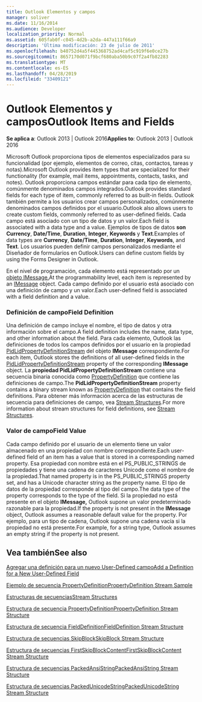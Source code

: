 ```yaml
---
title: Outlook Elementos y campos
manager: soliver
ms.date: 11/16/2014
ms.audience: Developer
localization_priority: Normal
ms.assetid: 605fab0f-c045-4d2b-a2da-447a111f66a9
description: 'Última modificación: 23 de julio de 2011'
ms.openlocfilehash: b40752d4a5f445368752ad4caf5c919f6e0ce27b
ms.sourcegitcommit: 8657170d071f9bcf680aba50b9c07f2a4fb82283
ms.translationtype: MT
ms.contentlocale: es-ES
ms.lasthandoff: 04/28/2019
ms.locfileid: "33409121"
---
```

# <a name="outlook-items-and-fields"></a><span data-ttu-id="9f12d-103">Outlook Elementos y campos</span><span class="sxs-lookup"><span data-stu-id="9f12d-103">Outlook Items and Fields</span></span>

  
  
<span data-ttu-id="9f12d-104">**Se aplica a**: Outlook 2013 | Outlook 2016</span><span class="sxs-lookup"><span data-stu-id="9f12d-104">**Applies to**: Outlook 2013 | Outlook 2016</span></span> 
  
<span data-ttu-id="9f12d-105">Microsoft Outlook proporciona tipos de elementos especializados para su funcionalidad (por ejemplo, elementos de correo, citas, contactos, tareas y notas).</span><span class="sxs-lookup"><span data-stu-id="9f12d-105">Microsoft Outlook provides item types that are specialized for their functionality (for example, mail items, appointments, contacts, tasks, and notes).</span></span> <span data-ttu-id="9f12d-106">Outlook proporciona campos estándar para cada tipo de elemento, comúnmente denominados campos integrados.</span><span class="sxs-lookup"><span data-stu-id="9f12d-106">Outlook provides standard fields for each type of item, commonly referred to as built-in fields.</span></span> <span data-ttu-id="9f12d-107">Outlook también permite a los usuarios crear campos personalizados, comúnmente denominados campos definidos por el usuario.</span><span class="sxs-lookup"><span data-stu-id="9f12d-107">Outlook also allows users to create custom fields, commonly referred to as user-defined fields.</span></span> <span data-ttu-id="9f12d-108">Cada campo está asociado con un tipo de datos y un valor.</span><span class="sxs-lookup"><span data-stu-id="9f12d-108">Each field is associated with a data type and a value.</span></span> <span data-ttu-id="9f12d-109">Ejemplos de tipos de datos **son Currency**, **Date/Time**, **Duration**, **Integer**, **Keywords** y **Text**.</span><span class="sxs-lookup"><span data-stu-id="9f12d-109">Examples of data types are **Currency**, **Date/Time**, **Duration**, **Integer**, **Keywords**, and **Text**.</span></span> <span data-ttu-id="9f12d-110">Los usuarios pueden definir campos personalizados mediante el Diseñador de formularios en Outlook.</span><span class="sxs-lookup"><span data-stu-id="9f12d-110">Users can define custom fields by using the Forms Designer in Outlook.</span></span>
  
<span data-ttu-id="9f12d-111">En el nivel de programación, cada elemento está representado por un [objeto IMessage.](imessageimapiprop.md)</span><span class="sxs-lookup"><span data-stu-id="9f12d-111">At the programmability level, each item is represented by an [IMessage](imessageimapiprop.md) object.</span></span> <span data-ttu-id="9f12d-112">Cada campo definido por el usuario está asociado con una definición de campo y un valor.</span><span class="sxs-lookup"><span data-stu-id="9f12d-112">Each user-defined field is associated with a field definition and a value.</span></span> 
  
### <a name="field-definition"></a><span data-ttu-id="9f12d-113">Definición de campo</span><span class="sxs-lookup"><span data-stu-id="9f12d-113">Field Definition</span></span>

<span data-ttu-id="9f12d-114">Una definición de campo incluye el nombre, el tipo de datos y otra información sobre el campo.</span><span class="sxs-lookup"><span data-stu-id="9f12d-114">A field definition includes the name, data type, and other information about the field.</span></span> <span data-ttu-id="9f12d-115">Para cada elemento, Outlook las definiciones de todos los campos definidos por el usuario en la propiedad [PidLidPropertyDefinitionStream](pidlidpropertydefinitionstream-canonical-property.md) del objeto **IMessage** correspondiente.</span><span class="sxs-lookup"><span data-stu-id="9f12d-115">For each item, Outlook stores the definitions of all user-defined fields in the [PidLidPropertyDefinitionStream](pidlidpropertydefinitionstream-canonical-property.md) property of the corresponding **IMessage** object.</span></span> <span data-ttu-id="9f12d-116">La **propiedad PidLidPropertyDefinitionStream** contiene una secuencia binaria conocida como [PropertyDefinition](propertydefinition-stream-structure.md) que contiene las definiciones de campo.</span><span class="sxs-lookup"><span data-stu-id="9f12d-116">The **PidLidPropertyDefinitionStream** property contains a binary stream known as [PropertyDefinition](propertydefinition-stream-structure.md) that contains the field definitions.</span></span> <span data-ttu-id="9f12d-117">Para obtener más información acerca de las estructuras de secuencia para definiciones de campo, vea [Stream Structures](stream-structures.md).</span><span class="sxs-lookup"><span data-stu-id="9f12d-117">For more information about stream structures for field definitions, see [Stream Structures](stream-structures.md).</span></span>
  
### <a name="field-value"></a><span data-ttu-id="9f12d-118">Valor de campo</span><span class="sxs-lookup"><span data-stu-id="9f12d-118">Field Value</span></span>

<span data-ttu-id="9f12d-119">Cada campo definido por el usuario de un elemento tiene un valor almacenado en una propiedad con nombre correspondiente.</span><span class="sxs-lookup"><span data-stu-id="9f12d-119">Each user-defined field of an item has a value that is stored in a corresponding named property.</span></span> <span data-ttu-id="9f12d-120">Esa propiedad con nombre está en el PS_PUBLIC_STRINGS de propiedades y tiene una cadena de caracteres Unicode como el nombre de la propiedad.</span><span class="sxs-lookup"><span data-stu-id="9f12d-120">That named property is in the PS_PUBLIC_STRINGS property set, and has a Unicode character string as the property name.</span></span> <span data-ttu-id="9f12d-121">El tipo de datos de la propiedad corresponde al tipo del campo.</span><span class="sxs-lookup"><span data-stu-id="9f12d-121">The data type of the property corresponds to the type of the field.</span></span> <span data-ttu-id="9f12d-122">Si la propiedad no está presente en el objeto **IMessage,** Outlook supone un valor predeterminado razonable para la propiedad.</span><span class="sxs-lookup"><span data-stu-id="9f12d-122">If the property is not present in the **IMessage** object, Outlook assumes a reasonable default value for the property.</span></span> <span data-ttu-id="9f12d-123">Por ejemplo, para un tipo de cadena, Outlook supone una cadena vacía si la propiedad no está presente.</span><span class="sxs-lookup"><span data-stu-id="9f12d-123">For example, for a string type, Outlook assumes an empty string if the property is not present.</span></span> 
  
## <a name="see-also"></a><span data-ttu-id="9f12d-124">Vea también</span><span class="sxs-lookup"><span data-stu-id="9f12d-124">See also</span></span>



[<span data-ttu-id="9f12d-125">Agregar una definición para un nuevo User-Defined campo</span><span class="sxs-lookup"><span data-stu-id="9f12d-125">Add a Definition for a New User-Defined Field</span></span>](how-to-add-a-definition-for-a-new-user-defined-field.md)
  
[<span data-ttu-id="9f12d-126">Ejemplo de secuencia PropertyDefinition</span><span class="sxs-lookup"><span data-stu-id="9f12d-126">PropertyDefinition Stream Sample</span></span>](propertydefinition-stream-sample.md)
  
[<span data-ttu-id="9f12d-127">Estructuras de secuencias</span><span class="sxs-lookup"><span data-stu-id="9f12d-127">Stream Structures</span></span>](stream-structures.md)
  
[<span data-ttu-id="9f12d-128">Estructura de secuencia PropertyDefinition</span><span class="sxs-lookup"><span data-stu-id="9f12d-128">PropertyDefinition Stream Structure</span></span>](propertydefinition-stream-structure.md)
  
[<span data-ttu-id="9f12d-129">Estructura de secuencia FieldDefinition</span><span class="sxs-lookup"><span data-stu-id="9f12d-129">FieldDefinition Stream Structure</span></span>](fielddefinition-stream-structure.md)
  
[<span data-ttu-id="9f12d-130">Estructura de secuencias SkipBlock</span><span class="sxs-lookup"><span data-stu-id="9f12d-130">SkipBlock Stream Structure</span></span>](skipblock-stream-structure.md)
  
[<span data-ttu-id="9f12d-131">Estructura de secuencias FirstSkipBlockContent</span><span class="sxs-lookup"><span data-stu-id="9f12d-131">FirstSkipBlockContent Stream Structure</span></span>](firstskipblockcontent-stream-structure.md)
  
[<span data-ttu-id="9f12d-132">Estructura de secuencias PackedAnsiString</span><span class="sxs-lookup"><span data-stu-id="9f12d-132">PackedAnsiString Stream Structure</span></span>](packedansistring-stream-structure.md)
  
[<span data-ttu-id="9f12d-133">Estructura de secuencias PackedUnicodeString</span><span class="sxs-lookup"><span data-stu-id="9f12d-133">PackedUnicodeString Stream Structure</span></span>](packedunicodestring-stream-structure.md)


